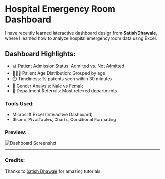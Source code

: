 # Hospital Emergency Room Dashboard

I have recently learned interactive dashboard design from **Satish Dhawale**, where I learned how to analyze hospital emergency room data using Excel.

## Dashboard Highlights:

- 📊 Patient Admission Status: Admitted vs. Not Admitted
- 🧑‍🤝‍🧑 Patient Age Distribution: Grouped by age
- ⏱️ Timeliness: % patients seen within 30 minutes
- 🚻 Gender Analysis: Male vs Female
- 🏥 Department Referrals: Most referred departments

### Tools Used:

- Microsoft Excel (Interactive Dashboard)
- Slicers, PivotTables, Charts, Conditional Formatting

### Preview:

![Dashboard Screenshot](dashboard.png)

---

### Credits:

Thanks to [Satish Dhawale](https://www.youtube.com/@SatishDhawale) for amazing tutorials.

